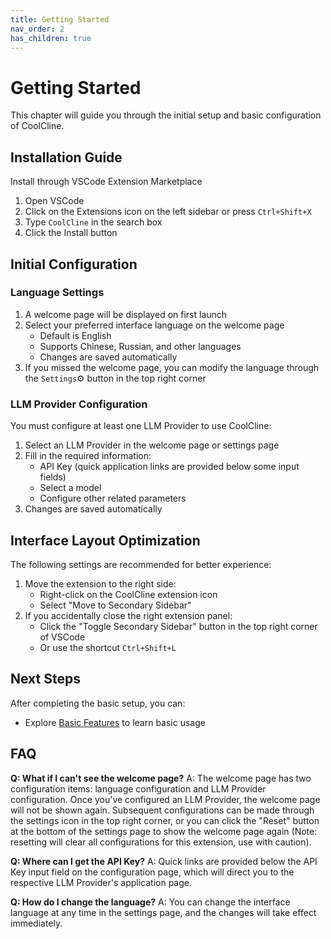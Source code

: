 ```yaml
---
title: Getting Started
nav_order: 2
has_children: true
---
```


# Getting Started

This chapter will guide you through the initial setup and basic configuration of CoolCline.

## Installation Guide

Install through VSCode Extension Marketplace

1. Open VSCode
2. Click on the Extensions icon on the left sidebar or press `Ctrl+Shift+X`
3. Type `CoolCline` in the search box
4. Click the Install button

## Initial Configuration

### Language Settings

1. A welcome page will be displayed on first launch
2. Select your preferred interface language on the welcome page
    - Default is English
    - Supports Chinese, Russian, and other languages
    - Changes are saved automatically
3. If you missed the welcome page, you can modify the language through the `Settings`⚙️ button in the top right corner

### LLM Provider Configuration

You must configure at least one LLM Provider to use CoolCline:

1. Select an LLM Provider in the welcome page or settings page
2. Fill in the required information:
    - API Key (quick application links are provided below some input fields)
    - Select a model
    - Configure other related parameters
3. Changes are saved automatically

## Interface Layout Optimization

The following settings are recommended for better experience:

1. Move the extension to the right side:
    - Right-click on the CoolCline extension icon
    - Select "Move to Secondary Sidebar"
2. If you accidentally close the right extension panel:
    - Click the "Toggle Secondary Sidebar" button in the top right corner of VSCode
    - Or use the shortcut `Ctrl+Shift+L`

## Next Steps

After completing the basic setup, you can:

- Explore [Basic Features](../basic-features/index.md) to learn basic usage

## FAQ

**Q: What if I can't see the welcome page?**
A: The welcome page has two configuration items: language configuration and LLM Provider configuration. Once you've configured an LLM Provider, the welcome page will not be shown again. Subsequent configurations can be made through the settings icon in the top right corner, or you can click the "Reset" button at the bottom of the settings page to show the welcome page again (Note: resetting will clear all configurations for this extension, use with caution).

**Q: Where can I get the API Key?**
A: Quick links are provided below the API Key input field on the configuration page, which will direct you to the respective LLM Provider's application page.

**Q: How do I change the language?**
A: You can change the interface language at any time in the settings page, and the changes will take effect immediately.
